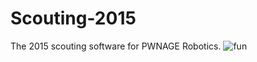 # Scouting-2015
The 2015 scouting software for PWNAGE Robotics.
![fun](https://i.imgur.com/F5OGM9D.gif)
